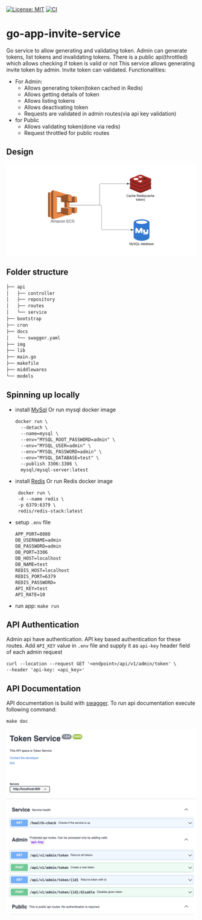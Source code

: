 [![License: MIT](https://img.shields.io/badge/License-MIT-yellow.svg)](https://opensource.org/licenses/MIT)
[![CI](https://github.com/shankar524/go-app-invite-service/actions/workflows/test.yml/badge.svg?branch=main)](https://github.com/shankar524/go-app-invite-service/actions/workflows/test.yml)
# go-app-invite-service
Go service to allow generating and validating token. Admin can generate tokens, list tokens and invalidating tokens. There is a public api(throttled) which allows checking if token is valid or not
This service allows generating invite token by admin. Invite token can validated.
Functionalities:
- For Admin:
  - Allows generating token(token cached in Redis)
  - Allows getting details of token
  - Allows listing tokens
  - Allows deactivating token
  - Requests are validated in admin routes(via api key validation)
- for Public
  - Allows validating token(done via redis)
  - Request throttled for public routes

## Design
![System Design](./img/system_diagram.png "System design")

## Folder structure
```bash
├── api
│   ├── controller
│   ├── repository
│   ├── routes
│   └── service
├── bootstrap
├── cron
├── docs
│   └── swagger.yaml
├── img
├── lib
├── main.go
├── makefile
├── middlewares
└── models
```

## Spinning up locally
- install [MySql](https://www.mysql.com/downloads/) Or run mysql docker image
  ```
  docker run \
    --detach \
    --name=mysql \
    --env="MYSQL_ROOT_PASSWORD=admin" \
    --env="MYSQL_USER=admin" \
    --env="MYSQL_PASSWORD=admin" \
    --env="MYSQL_DATABASE=test" \
    --publish 3306:3306 \
    mysql/mysql-server:latest
  ```
- install [Redis]() Or run Redis docker image
    ```
     docker run \
     -d --name redis \
     -p 6379:6379 \
     redis/redis-stack:latest
    ```
- setup `.env` file
  ```
  APP_PORT=8080
  DB_USERNAME=admin
  DB_PASSWORD=admin
  DB_PORT=3306
  DB_HOST=localhost
  DB_NAME=test
  REDIS_HOST=localhost
  REDIS_PORT=6379
  REDIS_PASSWORD=
  API_KEY=test
  API_RATE=10
  ```
- run app: `make run`

## API Authentication
Admin api have authentication. API key based authentication for these routes. Add `API_KEY` value in `.env` file and supply it as `api-key` header field of each admin request
```curl
curl --location --request GET '<endpoint>/api/v1/admin/token' \
--header 'api-key: <api_key>'
```

## API Documentation
API documentation is build with [swagger](https://swagger.io/). To run api documentation execute following command:
  ```
  make doc
  ```

![API Doc](./img/swagger.png "api doc")

